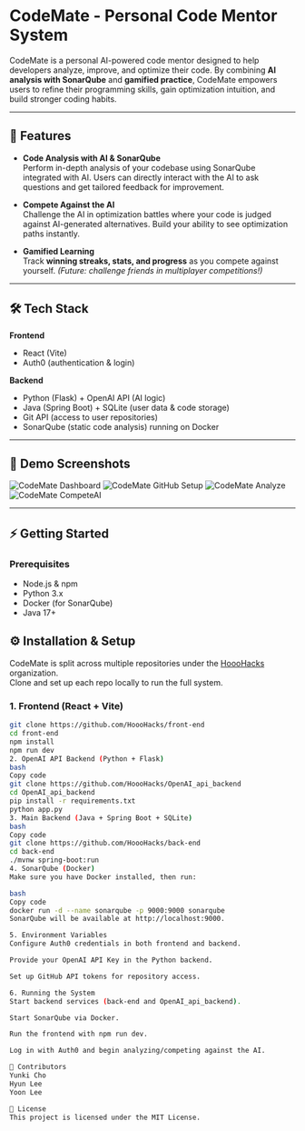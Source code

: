 # CodeMate - Personal Code Mentor System

CodeMate is a personal AI-powered code mentor designed to help developers analyze, improve, and optimize their code. By combining **AI analysis with SonarQube** and **gamified practice**, CodeMate empowers users to refine their programming skills, gain optimization intuition, and build stronger coding habits.

---

## 🚀 Features

- **Code Analysis with AI & SonarQube**  
  Perform in-depth analysis of your codebase using SonarQube integrated with AI. Users can directly interact with the AI to ask questions and get tailored feedback for improvement.

- **Compete Against the AI**  
  Challenge the AI in optimization battles where your code is judged against AI-generated alternatives. Build your ability to see optimization paths instantly.

- **Gamified Learning**  
  Track **winning streaks, stats, and progress** as you compete against yourself. *(Future: challenge friends in multiplayer competitions!)*

---

## 🛠 Tech Stack

**Frontend**
- React (Vite)  
- Auth0 (authentication & login)

**Backend**
- Python (Flask) + OpenAI API (AI logic)  
- Java (Spring Boot) + SQLite (user data & code storage)  
- Git API (access to user repositories)  
- SonarQube (static code analysis) running on Docker  

---

## 📸 Demo Screenshots
![CodeMate Dashboard](.codemate1.jpg)
![CodeMate GitHub Setup](.codemate2.jpg)
![CodeMate Analyze](.codemate3.jpg)
![CodeMate CompeteAI](.codemate4.jpg)

---

## ⚡ Getting Started

### Prerequisites
- Node.js & npm  
- Python 3.x  
- Docker (for SonarQube)  
- Java 17+  

## ⚙️ Installation & Setup

CodeMate is split across multiple repositories under the [HoooHacks](https://github.com/HoooHacks) organization.  
Clone and set up each repo locally to run the full system.

### 1. Frontend (React + Vite)
```bash
git clone https://github.com/HoooHacks/front-end
cd front-end
npm install
npm run dev
2. OpenAI API Backend (Python + Flask)
bash
Copy code
git clone https://github.com/HoooHacks/OpenAI_api_backend
cd OpenAI_api_backend
pip install -r requirements.txt
python app.py
3. Main Backend (Java + Spring Boot + SQLite)
bash
Copy code
git clone https://github.com/HoooHacks/back-end
cd back-end
./mvnw spring-boot:run
4. SonarQube (Docker)
Make sure you have Docker installed, then run:

bash
Copy code
docker run -d --name sonarqube -p 9000:9000 sonarqube
SonarQube will be available at http://localhost:9000.

5. Environment Variables
Configure Auth0 credentials in both frontend and backend.

Provide your OpenAI API Key in the Python backend.

Set up GitHub API tokens for repository access.

6. Running the System
Start backend services (back-end and OpenAI_api_backend).

Start SonarQube via Docker.

Run the frontend with npm run dev.

Log in with Auth0 and begin analyzing/competing against the AI.

👥 Contributors
Yunki Cho
Hyun Lee
Yoon Lee

📜 License
This project is licensed under the MIT License.
